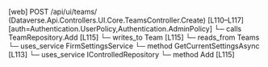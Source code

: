 [web] POST /api/ui/teams/  (Dataverse.Api.Controllers.UI.Core.TeamsController.Create)  [L110–L117] [auth=Authentication.UserPolicy,Authentication.AdminPolicy]
  └─ calls TeamRepository.Add [L115]
  └─ writes_to Team [L115]
    └─ reads_from Teams
  └─ uses_service FirmSettingsService
    └─ method GetCurrentSettingsAsync [L113]
  └─ uses_service IControlledRepository<Team>
    └─ method Add [L115]

